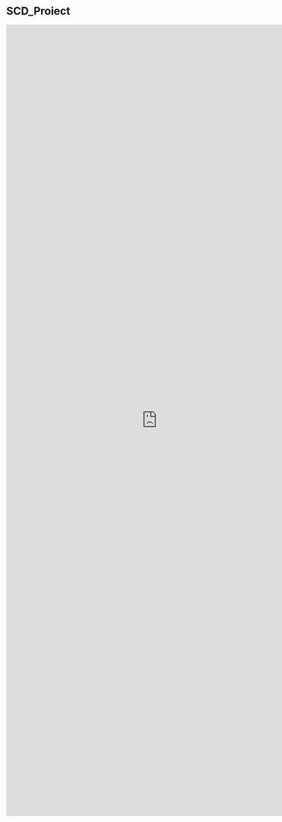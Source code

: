 # SCD_Proiect

<embed src="https://github.com/vioan12/SCD_Proiect/blob/master/Proiect_SCD.pdf" width="800px" height="2100px" />
